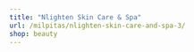 ```yaml
---
title: "Nlighten Skin Care & Spa"
url: /milpitas/nlighten-skin-care-and-spa-3/
shop: beauty
---
```

